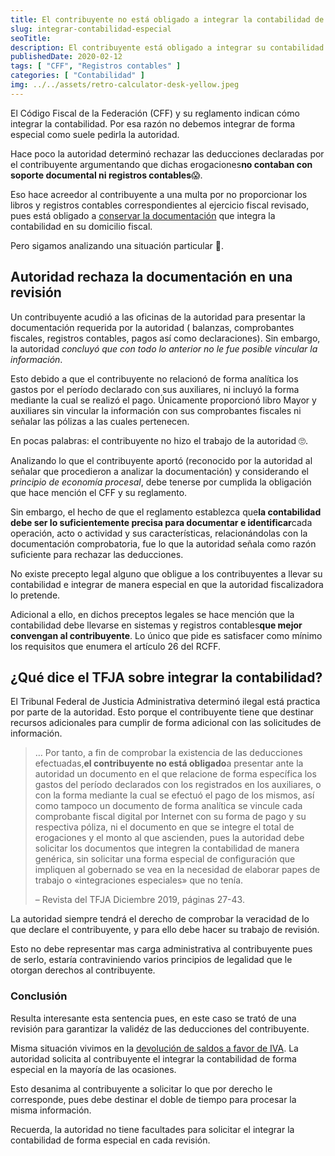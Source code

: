 ```yaml
---
title: El contribuyente no está obligado a integrar la contabilidad de forma especial
slug: integrar-contabilidad-especial
seoTitle:
description: El contribuyente está obligado a integrar su contabilidad conforme a las leyes fiscales y no de forma especial como suele solicitarla la autoridad.
publishedDate: 2020-02-12
tags: [ "CFF", "Registros contables" ]
categories: [ "Contabilidad" ]
img: ../../assets/retro-calculator-desk-yellow.jpeg
---
```



El Código Fiscal de la Federación (CFF) y su reglamento indican cómo integrar la contabilidad. Por esa razón no debemos
integrar de forma especial como suele pedirla la autoridad.

Hace poco la autoridad determinó rechazar las deducciones declaradas por el contribuyente argumentando que dichas
erogaciones**no contaban con soporte documental ni registros contables**😱.

Eso hace acreedor al contribuyente a una multa por no proporcionar los libros y registros contables correspondientes al
ejercicio fiscal revisado, pues está obligado
a [conservar la documentación](/.com/conservar-contabilidad-plazo/) que integra la contabilidad en
su domicilio fiscal.

Pero sigamos analizando una situación particular 🧐.




Autoridad rechaza la documentación en una revisión
--------------------------------------------------




Un contribuyente acudió a las oficinas de la autoridad para presentar la documentación requerida por la autoridad (
balanzas, comprobantes fiscales, registros contables, pagos así como declaraciones). Sin embargo, la autoridad *concluyó
que con todo lo anterior no le fue posible vincular la información*.

Esto debido a que el contribuyente no relacionó de forma analítica los gastos por el período declarado con sus
auxiliares, ni incluyó la forma mediante la cual se realizó el pago. Únicamente proporcionó libro Mayor y auxiliares sin
vincular la información con sus comprobantes fiscales ni señalar las pólizas a las cuales pertenecen.

En pocas palabras: el contribuyente no hizo el trabajo de la autoridad 🙄.

Analizando lo que el contribuyente aportó (reconocido por la autoridad al señalar que procedieron a analizar la
documentación) y considerando el *principio de economía procesal*, debe tenerse por cumplida la obligación que hace
mención el CFF y su reglamento.

Sin embargo, el hecho de que el reglamento establezca que**la contabilidad debe ser lo suficientemente precisa para
documentar e identificar**cada operación, acto o actividad y sus características, relacionándolas con la documentación
comprobatoria, fue lo que la autoridad señala como razón suficiente para rechazar las deducciones.

No existe precepto legal alguno que obligue a los contribuyentes a llevar su contabilidad e integrar de manera especial
en que la autoridad fiscalizadora lo pretende.

Adicional a ello, en dichos preceptos legales se hace mención que la contabilidad debe llevarse en sistemas y registros
contables**que mejor convengan al contribuyente**. Lo único que pide es satisfacer como mínimo los requisitos que
enumera el artículo 26 del RCFF.




¿Qué dice el TFJA sobre integrar la contabilidad?
-------------------------------------------------




El Tribunal Federal de Justicia Administrativa determinó ilegal está practica por parte de la autoridad. Esto porque el
contribuyente tiene que destinar recursos adicionales para cumplir de forma adicional con las solicitudes de
información.





> … Por tanto, a fin de comprobar la existencia de las deducciones efectuadas,**el contribuyente no está obligado**a
> presentar ante la autoridad un documento en el que relacione de forma específica los gastos del período declarados con
> los registrados en los auxiliares, o con la forma mediante la cual se efectuó el pago de los mismos, así como tampoco un
> documento de forma analítica se vincule cada comprobante fiscal digital por Internet con su forma de pago y su
> respectiva póliza, ni el documento en que se integre el total de erogaciones y el monto al que ascienden, pues la
> autoridad debe solicitar los documentos que integren la contabilidad de manera genérica, sin solicitar una forma
> especial de configuración que impliquen al gobernado se vea en la necesidad de elaborar papes de trabajo o
> «integraciones especiales» que no tenía.
>
>
> – Revista del TFJA Diciembre 2019, páginas 27\-43\.




La autoridad siempre tendrá el derecho de comprobar la veracidad de lo que declare el contribuyente, y para ello debe
hacer su trabajo de revisión.

Esto no debe representar mas carga administrativa al contribuyente pues de serlo, estaría contraviniendo varios
principios de legalidad que le otorgan derechos al contribuyente.

### Conclusión

Resulta interesante esta sentencia pues, en este caso se trató de una revisión para garantizar la validéz de las
deducciones del contribuyente.

Misma situación vivimos en la [devolución de saldos a favor de IVA](/recuperar-iva/). La autoridad solicita al
contribuyente el integrar la contabilidad de forma especial en la mayoría de las ocasiones.

Esto desanima al contribuyente a solicitar lo que por derecho le corresponde, pues debe destinar el doble de tiempo para
procesar la misma información.

Recuerda, la autoridad no tiene facultades para solicitar el integrar la contabilidad de forma especial en cada
revisión.



